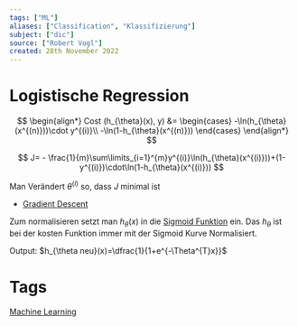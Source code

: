 ```yaml
---
tags: ["ML"]
aliases: ["Classification", "Klassifizierung"]
subject: ["dic"]
source: ["Robert Vogl"]
created: 28th November 2022
---
```


# Logistische Regression
$$
\begin{align*}
Cost (h_{\theta}(x), y) &=
\begin{cases}
-\ln(h_{\theta}(x^{(n)}))\cdot y^{(i)}\\
-\ln(1-h_{\theta}(x^{(n)}))
\end{cases}
\end{align*}
$$

$$
J= - \frac{1}{m}\sum\limits_{i=1}^{m}y^{(i)}\ln(h_{\theta}(x^{(i)}))+(1-y^{(i)})\cdot\ln(1-h_{\theta}(x^{(i)}))
$$

Man Verändert $\theta^{(i)}$ so, dass $J$ minimal ist
- [Gradient Descent](Gradient%20Descent.md)

Zum normalisieren setzt man $h_{\theta}(x)$ in die [Sigmoid Funktion](Sigmoid%20Funktion.md) ein.
Das $h_{\theta}$ ist bei der kosten Funktion immer mit der Sigmoid Kurve Normalisiert.

Output: $h_{\theta neu}(x)=\dfrac{1}{1+e^{-\Theta^{T}x}}$

# Tags
[Machine Learning](Machine%20Learning.md)